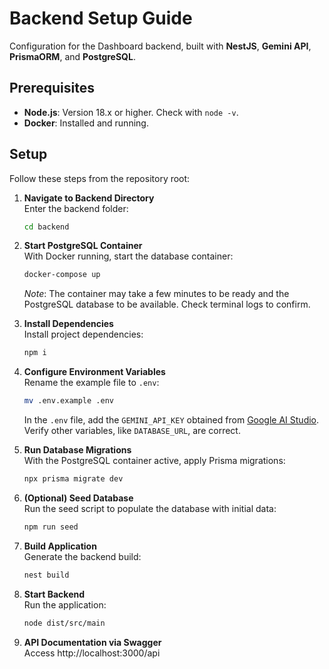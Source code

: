 # Backend Setup Guide

Configuration for the Dashboard backend, built with **NestJS**, **Gemini API**, **PrismaORM**, and **PostgreSQL**.

## Prerequisites

- **Node.js**: Version 18.x or higher. Check with `node -v`.
- **Docker**: Installed and running.

## Setup

Follow these steps from the repository root:

1. **Navigate to Backend Directory**  
   Enter the backend folder:

   ```bash
   cd backend
   ```

2. **Start PostgreSQL Container**  
   With Docker running, start the database container:

   ```bash
   docker-compose up
   ```

   _Note_: The container may take a few minutes to be ready and the PostgreSQL database to be available. Check terminal logs to confirm.

3. **Install Dependencies**  
   Install project dependencies:

   ```bash
   npm i
   ```

4. **Configure Environment Variables**  
   Rename the example file to `.env`:

   ```bash
   mv .env.example .env
   ```

   In the `.env` file, add the `GEMINI_API_KEY` obtained from [Google AI Studio](https://aistudio.google.com/app/apikey). Verify other variables, like `DATABASE_URL`, are correct.

5. **Run Database Migrations**  
   With the PostgreSQL container active, apply Prisma migrations:

   ```bash
   npx prisma migrate dev
   ```

6. **(Optional) Seed Database**  
   Run the seed script to populate the database with initial data:

   ```bash
   npm run seed
   ```

7. **Build Application**  
   Generate the backend build:

   ```bash
   nest build
   ```

8. **Start Backend**  
   Run the application:

   ```bash
   node dist/src/main
   ```

9. **API Documentation via Swagger**  
   Access http://localhost:3000/api

